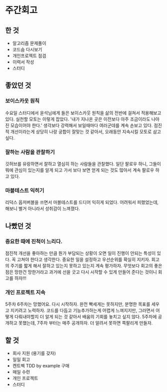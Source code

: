 # 주간회고

## 한 것

- 알고리즘 문제풀이
- 코드숨 다시보기
- 개인프로젝트 점검
- 이력서 작성
- 스터디

## 좋았던 것

### 보이스카웃 원칙

수요일 스터디에서 윤석님에게 들은 보이스카웃 원칙을 삶의 전반에 걸쳐서 적용해보고 있다. 실천할 모토는 이렇게 잡았다. '내가 지나온 곳은 이전보다 아주 조금이라도 나아진 모습이어야 한다.' 생각보다 강력해서 보일때마다 여러군데를 계속 손보고 있다. 점진적 개선이라는게 상당히 나랑 궁합이 잘맞는 것 같아서, 오래동안 지속시킬 모토로 삼고 싶다. 

### 잘하는 사람을 관찰하기

 깃허브를 유랑하면서 잘하고 열심히 하는 사람들을 관찰했다. 일단 팔로우 하니, 그들이 뭐에 관심이 있는지를 알게 되고 가서 보다 보면 얻게 되는 것도 많아서 계속 팔로우 하고 있다.

### 마블테스트 익히기

리덕스 옵저버블을 쓰면서 마블테스트를 드디어 익히게 되었다. 어려워서 피했었는데, 해보니 별거 아니라서 성취감이 느껴졌다.  

## 나빴던 것

### 중요한 때에 진척이 느리다.

점진적 개선을 좋아하는 만큼 뭔가 부담되는 상황이 오면 일이 진행이 안되는 특성이 있다. 꼭 고쳐야 한다고 생각한다. 중요한 일을 설정하고 우선순위를 확실히 지키자. 회고의 주기를 짧게 해서 잘하고 있는지 못하고 있는지 계속 평가하자. 무엇보다 회고의 좋은 점은 망한건 망한거라고 과거에 선을 긋고 다시 시작할 수 있게 만들어 준다는 것이니 회고를 하자!!!

### 개인 프로젝트 지속

5주차 6주차는 망했어요. 다시 시작하자. 완전 빡세게는 못하지만, 분명한 목표를 세우고 지키려고 노력하자. 코드를 다듬고 기능추가하는게 어렵게 느껴지지만, 그러면서 어떻게 다뤄내야할지 더 알게 되는 것 같아서 배움의 기회를 놓치고 싶지 않다. 5주차에 공개하고 못했는데, 7주차 부터는 매주 공개하자. 더 알려서 못하면 쪽팔리게 만들자. 

## 할 것

- 회사 지원 (용기를 갖자)
- 일일 회고
- 켄트벡 TDD by example 구매
- 매일 수련
- 개인 프로젝트
- 스터디 